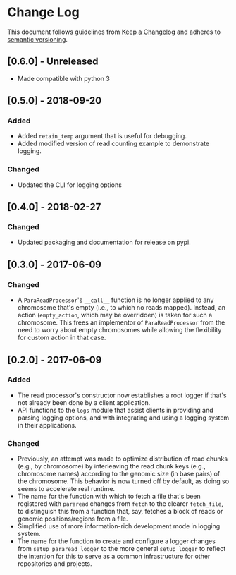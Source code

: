 # Change Log



This document follows guidelines from [Keep a Changelog](http://keepachangelog.com/en/0.3.0/) and  adheres to [semantic versioning](http://semver.org/).

## [0.6.0] - Unreleased
- Made compatible with python 3

## [0.5.0] - 2018-09-20
### Added
- Added `retain_temp` argument that is useful for debugging.
- Added modified version of read counting example to demonstrate logging.

### Changed
- Updated the CLI for logging options

## [0.4.0] - 2018-02-27
### Changed
- Updated packaging and documentation for release on pypi.


## [0.3.0] - 2017-06-09
### Changed
- A `ParaReadProcessor`'s `__call__` function is no longer applied to any 
chromosome that's empty (i.e., to which no reads mapped). Instead, an action 
(`empty_action`, which may be overridden) is taken for such a chromosome. 
This frees an implementor of `ParaReadProcessor` from the need to worry about 
empty chromosomes while allowing the flexibility for custom action in that case.

## [0.2.0] - 2017-06-09
### Added
- The read processor's constructor now establishes a root logger if that's 
not already been done by a client application.
- API functions to the `logs` module that assist clients in providing and 
parsing logging options, and with integrating and using a logging system
in their applications.
### Changed
- Previously, an attempt was made to optimize distribution of read chunks 
(e.g., by chromosome) by interleaving the read chunk keys (e.g., chromosome 
names) according to the genomic size (in base pairs) of the chromosome. This 
behavior is now turned off by default, as doing so seems to accelerate real 
runtime.
- The name for the function with which to fetch a file that's been registered 
with `pararead` changes from `fetch` to the clearer `fetch_file`, to 
distinguish this from a function that, say, fetches a block of reads or 
genomic positions/regions from a file.
- Simplified use of more information-rich development mode in logging system.
- The name for the function to create and configure a logger changes from 
`setup_pararead_logger` to the more general `setup_logger` to reflect the 
intention for this to serve as a common infrastructure for other repositories 
and projects.
